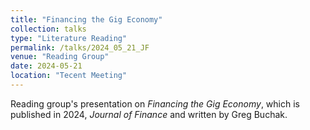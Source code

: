 ```yaml
---
title: "Financing the Gig Economy"
collection: talks
type: "Literature Reading"
permalink: /talks/2024_05_21_JF
venue: "Reading Group"
date: 2024-05-21
location: "Tecent Meeting"
---
```


Reading group's presentation on *Financing the Gig Economy*, which is published in 2024, *Journal of Finance* and written by Greg Buchak.
